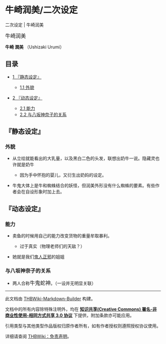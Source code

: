 # 牛崎润美/二次设定

<!-- source html: G:\repos\THBWiki-Markdown-Builder\THBWikiMarkdown\Temp\main\d\d7\ns0%3A%E7%89%9B%E5%B4%8E%E6%B6%A6%E7%BE%8E%2F%E4%BA%8C%E6%AC%A1%E8%AE%BE%E5%AE%9A.html -->

二次设定 | 牛崎润美

  
<big>牛崎润美</big>  

 **牛崎 潤美** （Ushizaki Urumi）
  

## 目录

- [1 『静态设定』](#『静态设定』)

  - [1.1 外貌](#外貌)



- [2 『动态设定』](#『动态设定』)

  - [2.1 能力](#能力)
  - [2.2 与八坂神奈子的关系](#与八坂神奈子的关系)







## 『静态设定』
### 外貌
- 从立绘就能看出的大乳量，以及黑白二色的头发，联想出奶牛一说。隐藏灵也许就是奶牛
  - 因为手中怀抱的婴儿，又衍生出奶妈的设定。

- 牛鬼大体上是牛和蜘蛛结合的妖怪，但润美外形没有什么蜘蛛的要素。有些作者会在自设形象时加上去。

## 『动态设定』
### 能力
- 卖鱼的时候用自己的能力改变货物的重量牟取暴利。
  - 过于真实（物理老师们的天敌？）

- 她就是我们[鬼人正邪](./鬼人正邪.md)的姐姐

### 与八坂神奈子的关系
- 两人合称<big>牛鬼蛇神</big>。（一设并无明显关联）





---

此文档由 [THBWiki-Markdown-Builder](https://github.com/Delsin-Yu/THBWiki-Markdown-Builder) 构建。

文档中的所有内容除特殊注明外，均在 [**知识共享(Creative Commons) 署名-非商业性使用-相同方式共享 3.0 协议**](https://creativecommons.org/licenses/by-sa/3.0/deed.zh-hans) 下提供，附加条款亦可能应用。

引用类型与其他类型作品版权归原作者所有，如有作者授权则遵照授权协议使用。

详细请查阅 [THBWiki：免责声明](https://thbwiki.cc/THBWiki:%E5%85%8D%E8%B4%A3%E5%A3%B0%E6%98%8E)。

